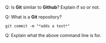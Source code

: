 Q: Is **Git** similar to **Github**? Explain if so or not.  

Q: What is a **Git** repository?

```
git commit -m "*adds a text*"
```
Q: Explain what the above command line is for. 